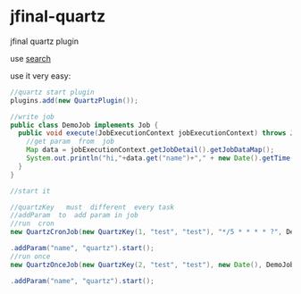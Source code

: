 jfinal-quartz
============

jfinal  quartz  plugin

use  [search](http://search.maven.org/#search%7Cga%7C1%7Ca%3A%22jfinal-quartz%22)

use  it  very easy:

```java
//quartz start plugin
plugins.add(new QuartzPlugin());

//write job
public class DemoJob implements Job {
  public void execute(JobExecutionContext jobExecutionContext) throws JobExecutionException {
    //get param  from  job
    Map data = jobExecutionContext.getJobDetail().getJobDataMap();
    System.out.println("hi,"+data.get("name")+"," + new Date().getTime());
  }
}

//start it

//quartzKey   must  different  every task
//addParam  to  add param in job
//run  cron
new QuartzCronJob(new QuartzKey(1, "test", "test"), "*/5 * * * * ?", DemoJob.class)

.addParam("name", "quartz").start();
//run once
new QuartzOnceJob(new QuartzKey(2, "test", "test"), new Date(), DemoJob.class)

.addParam("name", "quartz").start();

```
